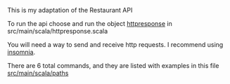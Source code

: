 This is my adaptation of the Restaurant API

To run the api choose and run the object [httpresponse](https://github.com/Nakadie/restaurant-api/blob/34cf27701d6aa9fb45ccab6d53f7b7187945db54/src/main/scala/httpresponse.scala) in src/main/scala/httpresponse.scala

You will need a way to send and receive http requests. I recommend using [insomnia](https://insomnia.rest/download).

There are 6 total commands, and they are listed with examples in this file [src/main/scala/paths](https://github.com/Nakadie/restaurant-api/blob/a8de291d35f6490230f66b5feb6537efe9238a56/src/main/scala/paths)

